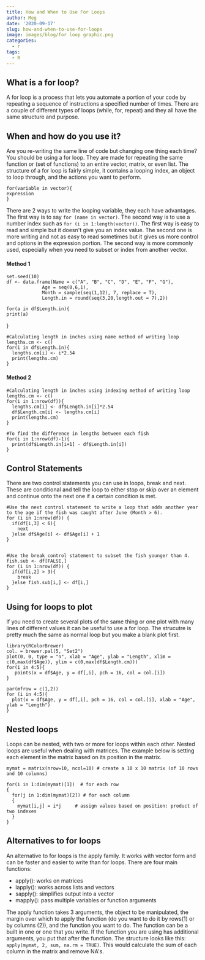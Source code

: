 ```yaml
---
title: How and When to Use For Loops
author: Meg
date: '2020-09-17'
slug: how-and-when-to-use-for-loops
image: images/blog/for loop graphic.png
categories:
  - r
tags:
  - R
---
```

## What is a for loop?

A for loop is a process that lets you automate a portion of your code by repeating a sequence of instructions a specified number of times. There are a couple of different types of loops (while, for, repeat) and they all have the same structure and purpose.  

## When and how do you use it?  

Are you re-writing the same line of code but changing one thing each time? You should be using a for loop. They are made for repeating the same function or (set of functions) to an entire vector, matrix, or even list. The structure of a for loop is fairly simple, it contains a looping index, an object to loop through, and the actions you want to perform.  

    for(variable in vector){
    expression
    }

There are 2 ways to write the looping variable, they each have advantages. The first way is to say `for (name in vector)`. The second way is to use a number index such as `for (i in 1:length(vector))`. The first way is easy to read and simple but it doesn't give you an index value. The second one is more writing and not as easy to read sometimes but it gives us more control and options in the expression portion. The second way is more commonly used, especially when you need to subset or index from another vector.

#### Method 1  

    set.seed(10)
    df <- data.frame(Name = c("A", "B", "C", "D", "E", "F", "G"), 
                 Age = seq(0,6,1),
                 Month = sample(seq(1,12), 7, replace = T),
                 Length.in = round(seq(3,20,length.out = 7),2))
                 
    for(a in df$Length.in){
    print(a)
}


    #Calculating length in inches using name method of writing loop
    lengths.cm <- c()
    for(i in df$Length.in){
      lengths.cm[i] <- i*2.54
      print(lengths.cm)
    }

#### Method 2  

    #Calculating length in inches using indexing method of writing loop
    lengths.cm <- c()
    for(i in 1:nrow(df)){
      lengths.cm[i] <- df$Length.in[i]*2.54
      df$Length.cm[i] <- lengths.cm[i]
      print(lengths.cm)
    }

    #To find the difference in lengths between each fish
    for(i in 1:nrow(df)-1){
      print(df$Length.in[i+1] - df$Length.in[i])
    }

## Control Statements

There are two control statements you can use in loops, break and next. These are conditional and tell the loop to either stop or skip over an element and continue onto the next one if a certain condition is met. 

    #Use the next control statement to write a loop that adds another year to the age if the fish was caught after June (Month > 6).
    for (i in 1:nrow(df)) {
      if(df[i,3] < 6){
        next
      }else df$Age[i] <- df$Age[i] + 1
    }
    
    
    #Use the break control statement to subset the fish younger than 4.
    fish.sub <- df[FALSE,]
    for (i in 1:nrow(df)) {
      if(df[i,2] > 3){
        break
      }else fish.sub[i,] <- df[i,]
    }

## Using for loops to plot

If you need to create several plots of the same thing or one plot with many lines of different values it can be useful to use a for loop. The strucutre is pretty much the same as normal loop but you make a blank plot first. 

    library(RColorBrewer)
    col. = brewer.pal(5, "Set2")
    plot(0, 0, type = "n", xlab = "Age", ylab = "Length", xlim = c(0,max(df$Age)), ylim = c(0,max(df$Length.cm)))
    for(i in 4:5){
       points(x = df$Age, y = df[,i], pch = 16, col = col.[i])
    }
    
    par(mfrow = c(1,2))
    for (i in 4:5){
      plot(x = df$Age, y = df[,i], pch = 16, col = col.[i], xlab = "Age", ylab = "Length")
    }
    
## Nested loops

Loops can be nested, with two or more for loops within each other. Nested loops are useful when dealing with matrices. The example below is setting each element in the matrix based on its position in the matrix.

    mymat = matrix(nrow=10, ncol=10) # create a 10 x 10 matrix (of 10 rows and 10 columns)
    
    for(i in 1:dim(mymat)[1])  # for each row
    {
      for(j in 1:dim(mymat)[2]) # for each column
      {
        mymat[i,j] = i*j     # assign values based on position: product of two indexes
      }
    }
    
## Alternatives to for loops

An alternative to for loops is the apply family. It works with vector form and can be faster and easier to write than for loops. There are four main functions: 

* apply(): works on matrices  
* lapply(): works across lists and vectors    
* sapply(): simplifies output into a vector  
* mapply(): pass multiple variables or function arguments  

The apply function takes 3 arguments, the object to be manipulated, the margin over which to apply the function (do you want to do it by rows(1) or by columns (2)), and the function you want to do. The function can be a built in one or one that you write. If the function you are using has additional arguments, you put that after the function. The structure looks like this:
`apply(mymat, 2, sum, na.rm = TRUE)`. This would calculate the sum of each column in the matrix and remove NA's. 
